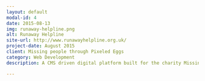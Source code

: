 ```yaml
---
layout: default
modal-id: 4
date: 2015-08-13
img: runaway-helpline.png
alt: Runaway Helpline
site-url: http://www.runawayhelpline.org.uk/
project-date: August 2015
client: Missing people through Pixeled Eggs
category: Web Development
description: A CMS driven digital platform built for the charity Missing People. This site needed to give young people advice on what they could do if they are considering running away from home or have already ran away.

---
```

